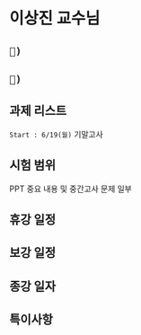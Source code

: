# 이상진 교수님

## `📱) `

## `📩) `

## 과제 리스트

`Start : 6/19(월)` 기말고사

## 시험 범위

PPT 중요 내용 및 중간고사 문제 일부

## 휴강 일정

## 보강 일정

## 종강 일자

## 특이사항
